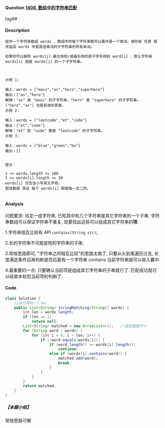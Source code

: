 #### Question [1408. 数组中的字符串匹配](https://leetcode-cn.com/problems/string-matching-in-an-array/)

tag##



#### Description

```
给你一个字符串数组 words ，数组中的每个字符串都可以看作是一个单词。请你按 任意 顺序返回 words 中是其他单词的子字符串的所有单词。

如果你可以删除 words[j] 最左侧和/或最右侧的若干字符得到 word[i] ，那么字符串 words[i] 就是 words[j] 的一个子字符串。

 

示例 1：

输入：words = ["mass","as","hero","superhero"]
输出：["as","hero"]
解释："as" 是 "mass" 的子字符串，"hero" 是 "superhero" 的子字符串。
["hero","as"] 也是有效的答案。
示例 2：

输入：words = ["leetcode","et","code"]
输出：["et","code"]
解释："et" 和 "code" 都是 "leetcode" 的子字符串。
示例 3：

输入：words = ["blue","green","bu"]
输出：[]
 

提示：

1 <= words.length <= 100
1 <= words[i].length <= 30
words[i] 仅包含小写英文字母。
题目数据 保证 每个 words[i] 都是独一无二的。


```



#### Analysis

问题要求: 给定一组字符串, 已知其中有几个字符串是其它字符串的一个子串, 字符串数组可以保证字符串不重复, 现要找出这些可以组成其它字符串的**项**.

1.字符串相互比较有 API `contains(String str)`;

2.长的字符串不可能是短的字符串的子串;

3.常规思路即可, "字符串之间相互比较"的思路太南了, 只要从头到尾遍历过去, 长度满足条件后再判断是否后面有一个字符串 contains 当前字符串就可以收入囊中.

4.最重要的一点: 只要确认当前项是组成其它字符串的子串就行了. 匹配成功就可以结束本轮怼当前项的判断了.



#### Code

```java
class Solution {
    //执行用时：7 ms    
    public List<String> stringMatching(String[] words) {
        int len = words.length;
        if (len == 1)
            return null;
        List<String> matched = new ArrayList<>();   /*返回值提示*/
        for (String word : words) {
            for (int i = 0; i < len; i++) {
                if (!word.equals(words[i])) {
                    if (word.length() >= words[i].length())
                        continue;                
                    else if (words[i].contains(word)) {
                        matched.add(word);    
                        break;                
                    } 
                }                               
            }
        }
        return matched;
    }
}
```



##### 	【本题小结】

常规思路可解





